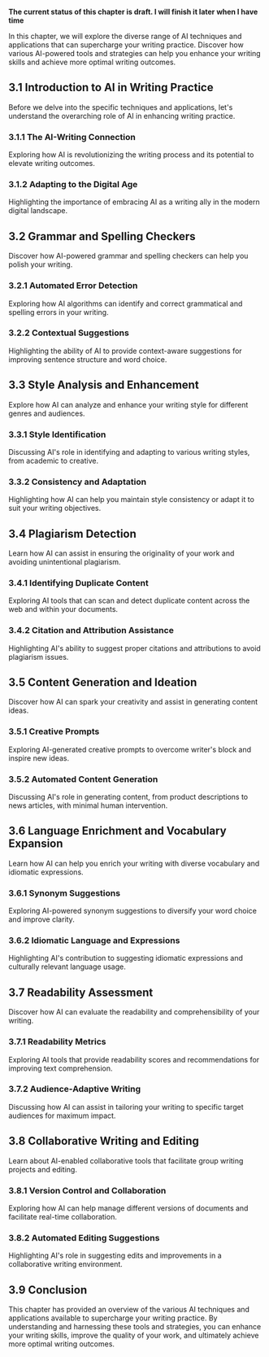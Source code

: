 **The current status of this chapter is draft. I will finish it later when I have time**

In this chapter, we will explore the diverse range of AI techniques and applications that can supercharge your writing practice. Discover how various AI-powered tools and strategies can help you enhance your writing skills and achieve more optimal writing outcomes.

3.1 Introduction to AI in Writing Practice
------------------------------------------

Before we delve into the specific techniques and applications, let's understand the overarching role of AI in enhancing writing practice.

### 3.1.1 The AI-Writing Connection

Exploring how AI is revolutionizing the writing process and its potential to elevate writing outcomes.

### 3.1.2 Adapting to the Digital Age

Highlighting the importance of embracing AI as a writing ally in the modern digital landscape.

3.2 Grammar and Spelling Checkers
---------------------------------

Discover how AI-powered grammar and spelling checkers can help you polish your writing.

### 3.2.1 Automated Error Detection

Exploring how AI algorithms can identify and correct grammatical and spelling errors in your writing.

### 3.2.2 Contextual Suggestions

Highlighting the ability of AI to provide context-aware suggestions for improving sentence structure and word choice.

3.3 Style Analysis and Enhancement
----------------------------------

Explore how AI can analyze and enhance your writing style for different genres and audiences.

### 3.3.1 Style Identification

Discussing AI's role in identifying and adapting to various writing styles, from academic to creative.

### 3.3.2 Consistency and Adaptation

Highlighting how AI can help you maintain style consistency or adapt it to suit your writing objectives.

3.4 Plagiarism Detection
------------------------

Learn how AI can assist in ensuring the originality of your work and avoiding unintentional plagiarism.

### 3.4.1 Identifying Duplicate Content

Exploring AI tools that can scan and detect duplicate content across the web and within your documents.

### 3.4.2 Citation and Attribution Assistance

Highlighting AI's ability to suggest proper citations and attributions to avoid plagiarism issues.

3.5 Content Generation and Ideation
-----------------------------------

Discover how AI can spark your creativity and assist in generating content ideas.

### 3.5.1 Creative Prompts

Exploring AI-generated creative prompts to overcome writer's block and inspire new ideas.

### 3.5.2 Automated Content Generation

Discussing AI's role in generating content, from product descriptions to news articles, with minimal human intervention.

3.6 Language Enrichment and Vocabulary Expansion
------------------------------------------------

Learn how AI can help you enrich your writing with diverse vocabulary and idiomatic expressions.

### 3.6.1 Synonym Suggestions

Exploring AI-powered synonym suggestions to diversify your word choice and improve clarity.

### 3.6.2 Idiomatic Language and Expressions

Highlighting AI's contribution to suggesting idiomatic expressions and culturally relevant language usage.

3.7 Readability Assessment
--------------------------

Discover how AI can evaluate the readability and comprehensibility of your writing.

### 3.7.1 Readability Metrics

Exploring AI tools that provide readability scores and recommendations for improving text comprehension.

### 3.7.2 Audience-Adaptive Writing

Discussing how AI can assist in tailoring your writing to specific target audiences for maximum impact.

3.8 Collaborative Writing and Editing
-------------------------------------

Learn about AI-enabled collaborative tools that facilitate group writing projects and editing.

### 3.8.1 Version Control and Collaboration

Exploring how AI can help manage different versions of documents and facilitate real-time collaboration.

### 3.8.2 Automated Editing Suggestions

Highlighting AI's role in suggesting edits and improvements in a collaborative writing environment.

3.9 Conclusion
--------------

This chapter has provided an overview of the various AI techniques and applications available to supercharge your writing practice. By understanding and harnessing these tools and strategies, you can enhance your writing skills, improve the quality of your work, and ultimately achieve more optimal writing outcomes.
